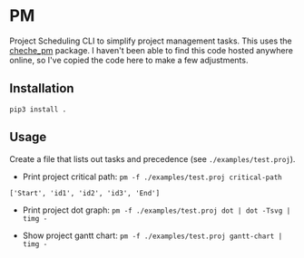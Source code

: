 # PM

Project Scheduling CLI to simplify project management tasks. This uses the [cheche_pm](https://pypi.org/project/cheche-pm) package. I haven't been able to find this code hosted anywhere online, so I've copied the code here to make a few adjustments.

## Installation

`pip3 install .`

## Usage

Create a file that lists out tasks and precedence (see `./examples/test.proj`).

- Print project critical path: `pm -f ./examples/test.proj critical-path`

`['Start', 'id1', 'id2', 'id3', 'End']`

- Print project dot graph: `pm -f ./examples/test.proj dot | dot -Tsvg | timg -`

- Show project gantt chart: `pm -f ./examples/test.proj gantt-chart | timg -`
